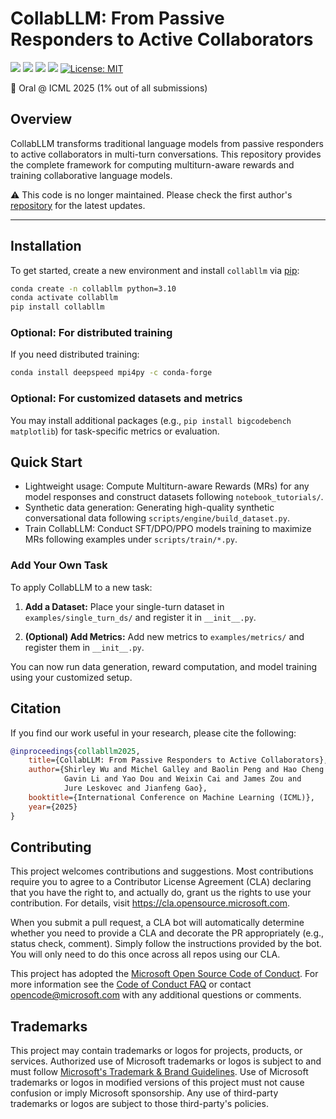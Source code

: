 # CollabLLM: From Passive Responders to Active Collaborators

<div align="left">

[![](https://img.shields.io/badge/Website-CollabLLM-purple?style=plastic&logo=Google%20Chrome)](http://aka.ms/CollabLLM)
[![](https://img.shields.io/badge/Datasets_&_Models-HuggingFace-yellow?style=plastic&logo=Hugging%20Face)](https://huggingface.co/collabllm)
[![](https://img.shields.io/badge/Paper-arXiv-red?style=plastic&logo=arxiv)](https://arxiv.org/pdf/2502.00640)
[![](https://img.shields.io/badge/PyPI-collabllm-brightgreen?style=plastic&logo=Python)](https://pypi.org/project/collabllm/)
[![License: MIT](https://img.shields.io/badge/License-MIT-yellow.svg)](https://opensource.org/licenses/MIT)

</div>

📢 Oral @ ICML 2025 (1% out of all submissions)

## Overview

CollabLLM transforms traditional language models from passive responders to active collaborators in multi-turn conversations. This repository provides the complete framework for computing multiturn-aware rewards and training collaborative language models.

:warning: This code is no longer maintained. Please check the first author's [repository](https://github.com/Wuyxin/collabllm) for the latest updates.

---
## Installation

To get started, create a new environment and install `collabllm` via [pip](https://pypi.org/project/collabllm/):

```bash
conda create -n collabllm python=3.10
conda activate collabllm
pip install collabllm
```

### Optional: For distributed training
If you need distributed training:

```bash
conda install deepspeed mpi4py -c conda-forge
```

### Optional: For customized datasets and metrics
You may install additional packages (e.g., `pip install bigcodebench matplotlib`) for task-specific metrics or evaluation.

## Quick Start

- Lightweight usage: Compute Multiturn-aware Rewards (MRs) for any model responses and construct datasets following `notebook_tutorials/`.
- Synthetic data generation: Generating high-quality synthetic conversational data following `scripts/engine/build_dataset.py`.
- Train CollabLLM: Conduct SFT/DPO/PPO models training to maximize MRs following examples under `scripts/train/*.py`.


### Add Your Own Task

To apply CollabLLM to a new task:

1. **Add a Dataset:**
   Place your single-turn dataset in `examples/single_turn_ds/` and register it in `__init__.py`.

2. **(Optional) Add Metrics:**
   Add new metrics to `examples/metrics/` and register them in `__init__.py`.

You can now run data generation, reward computation, and model training using your customized setup.


## Citation

If you find our work useful in your research, please cite the following:

```bibtex
@inproceedings{collabllm2025,
    title={CollabLLM: From Passive Responders to Active Collaborators},
    author={Shirley Wu and Michel Galley and Baolin Peng and Hao Cheng and
            Gavin Li and Yao Dou and Weixin Cai and James Zou and
            Jure Leskovec and Jianfeng Gao},
    booktitle={International Conference on Machine Learning (ICML)},
    year={2025}
}
```

## Contributing

This project welcomes contributions and suggestions.  Most contributions require you to agree to a
Contributor License Agreement (CLA) declaring that you have the right to, and actually do, grant us
the rights to use your contribution. For details, visit https://cla.opensource.microsoft.com.

When you submit a pull request, a CLA bot will automatically determine whether you need to provide
a CLA and decorate the PR appropriately (e.g., status check, comment). Simply follow the instructions
provided by the bot. You will only need to do this once across all repos using our CLA.

This project has adopted the [Microsoft Open Source Code of Conduct](https://opensource.microsoft.com/codeofconduct/).
For more information see the [Code of Conduct FAQ](https://opensource.microsoft.com/codeofconduct/faq/) or
contact [opencode@microsoft.com](mailto:opencode@microsoft.com) with any additional questions or comments.

## Trademarks

This project may contain trademarks or logos for projects, products, or services. Authorized use of Microsoft
trademarks or logos is subject to and must follow 
[Microsoft's Trademark & Brand Guidelines](https://www.microsoft.com/en-us/legal/intellectualproperty/trademarks/usage/general).
Use of Microsoft trademarks or logos in modified versions of this project must not cause confusion or imply Microsoft sponsorship.
Any use of third-party trademarks or logos are subject to those third-party's policies.
